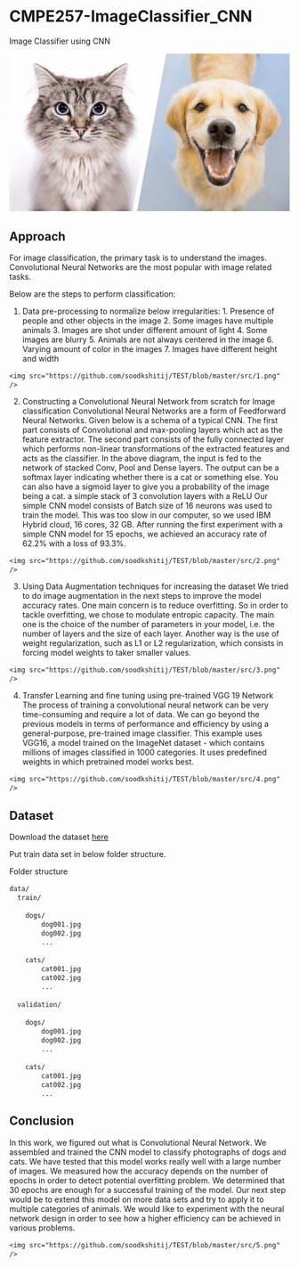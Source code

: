 # CMPE257-ImageClassifier_CNN
Image Classifier using CNN

![Image](https://github.com/bhattmaulik1991/CMPE257-ImageClassifier_CNN/blob/master/dogcat.jpeg)

## Approach
For image classification, the primary task is to understand the images. Convolutional Neural Networks are the most popular with image related tasks. 

Below are the steps to perform classification:
  1. Data pre-processing to normalize below irregularities:
    1. Presence of people and other objects in the image
    2. Some images have multiple animals
    3. Images are shot under different amount of light
    4. Some images are blurry
    5. Animals are not always centered in the image
    6. Varying amount of color in the images
    7. Images have different height and width
    
    <img src="https://github.com/soodkshitij/TEST/blob/master/src/1.png" />
    
  2. Constructing a Convolutional Neural Network from scratch for Image classification
    Convolutional Neural Networks are a form of Feedforward Neural Networks. Given below is a schema of a typical CNN. The first part consists of Convolutional and max-pooling layers which act as the feature extractor. The second part consists of the fully connected layer which performs non-linear transformations of the extracted features and acts as the classifier. In the above diagram, the input is fed to the network of stacked Conv, Pool and Dense layers. The output can be a softmax layer indicating whether there is a cat or something else. You can also have a sigmoid layer to give you a probability of the image being a cat. ​a simple stack of 3 convolution layers with a ReLU Our simple CNN model consists of Batch size of 16 neurons was used to train the model. This was too slow in our computer, so we used IBM Hybrid cloud, 16 cores, 32 GB. After running the first experiment with a simple CNN model for 15 epochs, we achieved an accuracy rate of 62.2% with a loss of 93.3%.
  
    <img src="https://github.com/soodkshitij/TEST/blob/master/src/2.png" />
  
  3. Using Data Augmentation techniques for increasing the dataset
    We tried to do image augmentation in the next steps to improve the model accuracy rates. One main concern is to reduce overfitting. So in order to tackle overfitting, we chose to modulate entropic capacity. The main one is the choice of the number of parameters in your model, i.e. the number of layers and the size of each layer. Another way is the use of weight regularization, such as L1 or L2 regularization, which consists in forcing model weights to taker smaller values.
  
    <img src="https://github.com/soodkshitij/TEST/blob/master/src/3.png" />
    
  4. Transfer Learning and fine tuning using pre-trained VGG 19 Network
    The process of training a convolutional neural network can be very time-consuming and require a lot of data. We can go beyond the previous models in terms of performance and efficiency by using a general-purpose, pre-trained image classifier. This example uses VGG16, a model trained on the ImageNet dataset - which contains millions of images classified in 1000 categories. It uses predefined weights in which pretrained model works best.

    <img src="https://github.com/soodkshitij/TEST/blob/master/src/4.png" />
    
## Dataset

Download the dataset [here](https://www.kaggle.com/c/dogs-vs-cats)

Put train data set in below folder structure.

Folder structure

    data/ 
      train/
        
        dogs/ 
            dog001.jpg
            dog002.jpg
            ...
        
        cats/ 
            cat001.jpg
            cat002.jpg
            ...
    
      validation/
        
        dogs/ 
            dog001.jpg
            dog002.jpg
            ...
        
        cats/
            cat001.jpg
            cat002.jpg
            ...

## Conclusion

In this work, we figured out what is Convolutional Neural Network. We assembled and trained the CNN model to classify photographs of dogs and cats. We have tested that this model works really well with a large number of images. We measured how the accuracy depends on the number of epochs in order to detect potential overfitting problem. We determined that 30 epochs are enough for a successful training of the model.
Our next step would be to extend this model on more data sets and try to apply it to multiple categories of animals. We would like to experiment with the neural network design in order to see how a higher efficiency can be achieved in various problems.

    <img src="https://github.com/soodkshitij/TEST/blob/master/src/5.png" />
